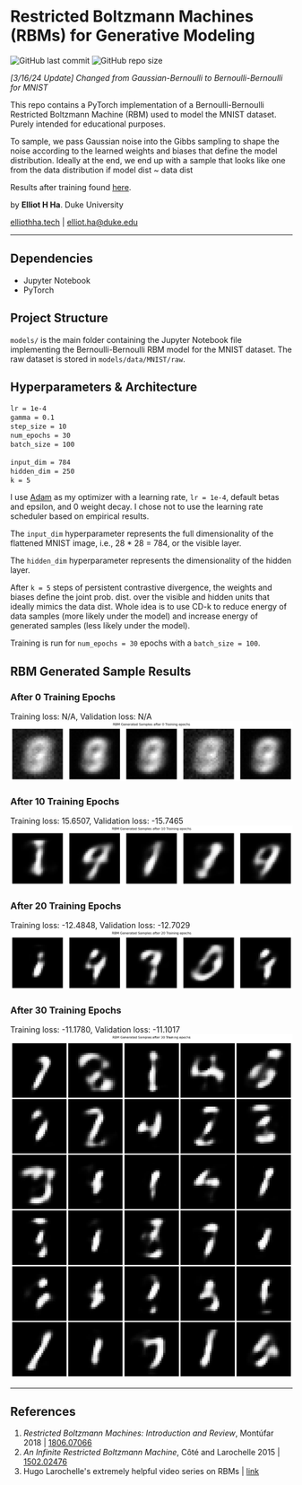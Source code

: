 # Restricted Boltzmann Machines (RBMs) for Generative Modeling
![GitHub last commit](https://img.shields.io/github/last-commit/elliothha/restricted-boltzmann-machines) ![GitHub repo size](https://img.shields.io/github/repo-size/elliothha/restricted-boltzmann-machines)

*[3/16/24 Update] Changed from Gaussian-Bernoulli to Bernoulli-Bernoulli for MNIST*

This repo contains a PyTorch implementation of a Bernoulli-Bernoulli Restricted Boltzmann Machine (RBM) used to model the MNIST dataset. Purely intended for educational purposes.

To sample, we pass Gaussian noise into the Gibbs sampling to shape the noise according to the
learned weights and biases that define the model distribution. Ideally at the end, we end up
with a sample that looks like one from the data distribution if model dist ~ data dist

Results after training found [here](https://github.com/elliothha/restricted-boltzmann-machines/tree/main?tab=readme-ov-file#after-30-training-epochs).

by **Elliot H Ha**. Duke University

[elliothha.tech](https://elliothha.tech/) | [elliot.ha@duke.edu](mailto:elliot.ha@duke.edu)

---

## Dependencies
- Jupyter Notebook
- PyTorch

## Project Structure
`models/` is the main folder containing the Jupyter Notebook file implementing the Bernoulli-Bernoulli RBM model for the MNIST dataset. The raw dataset is stored in `models/data/MNIST/raw`.

## Hyperparameters & Architecture
```
lr = 1e-4
gamma = 0.1
step_size = 10
num_epochs = 30
batch_size = 100

input_dim = 784
hidden_dim = 250
k = 5
```

I use [Adam](https://pytorch.org/docs/stable/generated/torch.optim.Adam.html) as my optimizer with a learning rate, `lr = 1e-4`, default betas and epsilon, and 0 weight decay. I chose not to use the learning rate scheduler based on empirical results.

The `input_dim` hyperparameter represents the full dimensionality of the flattened MNIST image, i.e., 28 * 28 = 784, or the visible layer.

The `hidden_dim` hyperparameter represents the dimensionality of the hidden layer.

After `k = 5` steps of persistent contrastive divergence, the weights and biases define the joint prob. dist. over the visible and hidden units that ideally mimics the data dist. Whole idea is to use CD-k to reduce energy of data samples (more likely under the model) and increase energy of generated samples (less likely under the model).

Training is run for `num_epochs = 30` epochs with a `batch_size = 100`.

## RBM Generated Sample Results
### After 0 Training Epochs
Training loss: N/A, Validation loss: N/A
![RBM sampling results for 0 training epochs](/examples/samples_0.png)

### After 10 Training Epochs
Training loss: 15.6507, Validation loss: -15.7465
![RBM sampling results for 10 training epochs](/examples/samples_10.png)

### After 20 Training Epochs
Training loss: -12.4848, Validation loss: -12.7029
![RBM sampling results for 20 training epochs](/examples/samples_20.png)

### After 30 Training Epochs
Training loss: -11.1780, Validation loss: -11.1017
![RBM sampling results for 30 training epochs](/examples/large_samples_30.png)

---

## References
1. *Restricted Boltzmann Machines: Introduction and Review*, Montúfar 2018 | [1806.07066](https://arxiv.org/abs/1806.07066)
2. *An Infinite Restricted Boltzmann Machine*, Côté and Larochelle 2015 | [1502.02476](https://arxiv.org/abs/1502.02476)
3. Hugo Larochelle's extremely helpful video series on RBMs | [link](https://www.youtube.com/watch?v=p4Vh_zMw-HQ)
